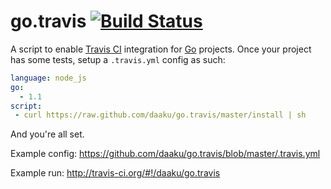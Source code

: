 go.travis [![Build Status](https://secure.travis-ci.org/daaku/go.travis.png)](http://travis-ci.org/daaku/go.travis)
=========

A script to enable [Travis CI](http://travis-ci.org/) integration for
[Go](http://golang.org/) projects. Once your project has some tests,
setup a `.travis.yml` config as such:

```yaml
language: node_js
go:
  - 1.1
script:
 - curl https://raw.github.com/daaku/go.travis/master/install | sh
```

And you're all set.

Example config:
https://github.com/daaku/go.travis/blob/master/.travis.yml

Example run:
http://travis-ci.org/#!/daaku/go.travis
